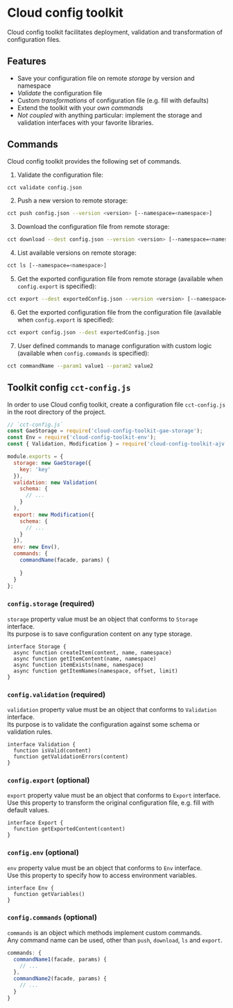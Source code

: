 # Cloud config toolkit

Cloud config toolkit facilitates deployment, validation and transformation of configuration files.  

## Features

* Save your configuration file on remote *storage* by version and namespace
* *Validate* the configuration file
* Custom *transformations* of configuration file (e.g. fill with defaults)
* Extend the toolkit with your *own commands*
* *Not coupled* with anything particular: implement the storage and validation interfaces with your favorite libraries.

## Commands

Cloud config toolkit provides the following set of commands.

1) Validate the configuration file:

```bash
cct validate config.json
```

2) Push a new version to remote storage:

```bash
cct push config.json --version <version> [--namespace=<namespace>]
```

3) Download the configuration file from remote storage:

```bash
cct download --dest config.json --version <version> [--namespace=<namespace>]
```

4) List available versions on remote storage:

```bash
cct ls [--namespace=<namespace>]
```

5) Get the exported configuration file from remote storage (available when `config.export` is specified):

```bash
cct export --dest exportedConfig.json --version <version> [--namespace=<namespace>]
```

6) Get the exported configuration file from the configuration file (available when `config.export` is specified):

```bash
cct export config.json --dest exportedConfig.json
```

7) User defined commands to manage configuration with custom logic (available when `config.commands` is specified):

```bash
cct commandName --param1 value1 --param2 value2
```

## Toolkit config `cct-config.js`

In order to use Cloud config toolkit, create a configuration file `cct-config.js` in the root directory of the project.

```javascript
// `cct-config.js`
const GaeStorage = require('cloud-config-toolkit-gae-storage');
const Env = require('cloud-config-toolkit-env');
const { Validation, Modification } = require('cloud-config-toolkit-ajv');

module.exports = {
  storage: new GaeStorage({
    key: 'key'
  }),
  validation: new Validation(
    schema: {
      // ...
    }
  ),
  export: new Modification({
    schema: {
      // ...
    }
  }),
  env: new Env(),
  commands: {
    commandName(facade, params) {
      
    }
  }
};
```

### `config.storage` (required)

`storage` property value must be an object that conforms to `Storage` interface.  
Its purpose is to save configuration content on any type storage.

```
interface Storage {
  async function createItem(content, name, namespace)
  async function getItemContent(name, namespace)
  async function itemExists(name, namespace)
  async function getItemNames(namespace, offset, limit)
}
```

### `config.validation` (required)

`validation` property value must be an object that conforms to `Validation` interface.  
Its purpose is to validate the configuration against some schema or validation rules.  

```
interface Validation {
  function isValid(content)
  function getValidationErrors(content)
}
```

### `config.export` (optional)

`export` property value must be an object that conforms to `Export` interface.  
Use this property to transform the original configuration file, e.g. fill with default values.

```
interface Export {
  function getExportedContent(content)
}
```

### `config.env` (optional)

`env` property value must be an object that conforms to `Env` interface.  
Use this property to specify how to access environment variables.  

```
interface Env {
  function getVariables()
}
```

### `config.commands` (optional)

`commands` is an object which methods implement custom commands.  
Any command name can be used, other than `push`, `download`, `ls` and `export`.  

```javascript
commands: {
  commandName1(facade, params) {
    // ...
  },
  commandName2(facade, params) {
    // ...
  }
}
```